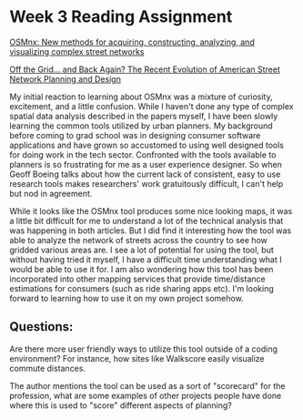 # Week 3 Reading Assignment

[OSMnx: New methods for acquiring, constructing, analyzing, and visualizing complex street networks](https://www.researchgate.net/publication/309738462_OSMnx_New_Methods_for_Acquiring_Constructing_Analyzing_and_Visualizing_Complex_Street_Networks)

[Off the Grid… and Back Again? The Recent Evolution of American Street Network Planning and Design](https://github.com/yohman/up206a/blob/master/readings/boeing_off_the_grid_2020.pdf)

My initial reaction to learning about OSMnx was a mixture of curiosity, excitement, and a little confusion. While I haven't done any type of complex spatial data analysis described in the papers myself, I have been slowly learning the common tools utilized by urban planners. My background before coming to grad school was in designing consumer software applications and have grown so accustomed to using well designed tools for doing work in the tech sector. Confronted with the tools available to planners is so frustrating for me as a user experience designer. So when Geoff Boeing talks about how the current lack of consistent, easy to use research tools makes researchers' work gratuitously difficult, I can't help but nod in agreement. 

While it looks like the OSMnx tool produces some nice looking maps, it was a little bit difficult for me to understand a lot of the technical analysis that was happening in both articles. But I did find it interesting how the tool was able to analyze the network of streets across the country to see how gridded various areas are. I see a lot of potential for using the tool, but without having tried it myself, I have a difficult time understanding what I would be able to use it for. I am also wondering how this tool has been incorporated into other mapping services that provide time/distance estimations for consumers (such as ride sharing apps etc). I'm looking forward to learning how to use it on my own project somehow.

## Questions:
Are there more user friendly ways to utilize this tool outside of a coding environment? For instance, how sites like Walkscore easily visualize commute distances.

The author mentions the tool can be used as a sort of "scorecard" for the profession, what are some examples of other projects people have done where this is used to "score" different aspects of planning?

